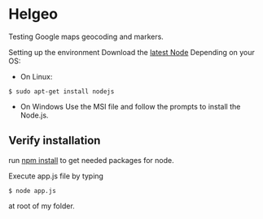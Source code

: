 # Helgeo
Testing Google maps geocoding and markers.

Setting up the environment
 Download the [latest Node](https://nodejs.org/en/download/) 
 Depending on your OS:
- On Linux: 

 ```
$ sudo apt-get install nodejs

```

- On Windows Use the MSI file and follow the prompts to install the Node.js.
  
##  Verify installation
  
  run 
  [npm install](https://docs.npmjs.com/cli/install) to get needed packages for node.
  
  Execute app.js file by typing 
  
  ```
 $ node app.js

```
at root of my folder.
 
